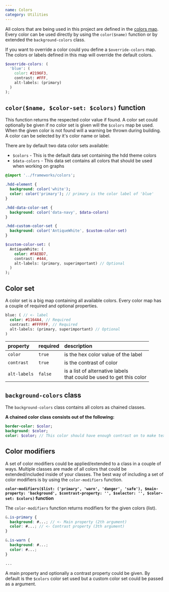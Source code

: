```yaml
---
name: Colors
category: Utilities
---
```


All colors that are being used in this project are defined in the [colors map](https://github.com/hafslundnett/hdd-theme/tree/develop/variables/colors.scss). Every color can be used directly by using the `color($name)` function or by extended the `background-colors` class.

If you want to override a color could you define a `$override-colors` map. The colors or labels defined in this map will override the default colors.

```scss
$override-colors: (
  'blue': (
    color: #2196F3,
    contrast: #FFF,
    alt-labels: (primary)
  )
);
```

## `color($name, $color-set: $colors)` function

This function returns the respected color value if found. A color set could optionally be given if no color set is given will the `$colors` map be used. When the given color is not found will a warning be thrown during building. A color can be selected by it's color name or label.

There are by default two data color sets available:
- `$colors` - This is the default data set containing the hdd theme colors
- `$data-colors` - This data set contains all colors that should be used when working on graphs

```sass
@import '../frameworks/colors';

.hdd-element {
  background: color('white');
  color: color('primary'); // primary is the color label of 'blue'
}

.hdd-data-color-set {
  background: color('data-navy', $data-colors)
}

.hdd-custom-color-set {
  background: color('AntiqueWhite', $custom-color-set)
}

$custom-color-set: (
  AntiqueWhite: (
    color: #FAEBD7,
    contrast: #444,
    alt-labels: (primary, superimportant) // Optional
  )
);
```

## Color set

A color set is a big map containing all available colors. Every color map has a couple of required and optional properties.

```sass
blue: ( // <- label
  color: #1164A4, // Required
  contrast: #FFFFFF, // Required
  alt-labels: (primary, superimportant) // Optional
)
```

| property | required | description |
| :--- | :--- | :--- |
| `color` | `true` | is the hex color value of the label |
| `contrast` | `true` | is the contrast of color |
| `alt-labels` | `false` | is a list of alternative labels<br>that could be used to get this color |

## `background-colors` class

The `background-colors` class contains all colors as chained classes.

**A chained color class consists out of the following:**

```sass
border-color: $color;
background: $color;
color: $color; // This color should have enough contrast on to make text readable on the given background color
```

## Color modifiers

A set of color modifiers could be applied/extended to a class in a couple of ways.
Multiple classes are made of all colors that could be extended/included inside of your classes.
The best way of including a set of color modifiers is by using the `color-modifiers` function.

**`color-modifiers($list: ('primary', 'warn', 'danger', 'safe'), $main-property: 'background', $contrast-property: '', $selector: '', $color-set: $colors)` function**

The `color-modifiers` function returns modifiers for the given colors (list).

```scss
&.is-primary {
  background: #...; // <- Main property (2th argument)
  color: #...; // <- Contrast property (3th argument)
}

&.is-warn {
  background: #...;
  color: #...;
}

...
```

A main property and optionally a contrast property could be given. By default is the `$colors` color set used but a custom color set could be passed as a argument.